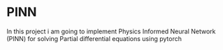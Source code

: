 # PINN
In this project i am going to implement Physics Informed Neural Network (PINN) for solving Partial differential equations using pytorch

